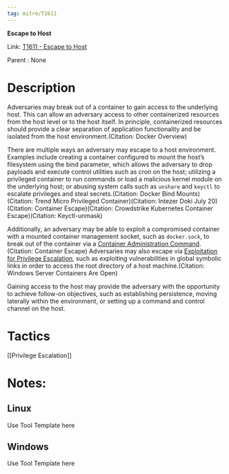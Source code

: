 ```yaml
---
tag: mitre/T1611
---
```


**Escape to Host**

Link: [T1611 - Escape to Host](https://attack.mitre.org/techniques/T1611)

Parent : None


# Description

Adversaries may break out of a container to gain access to the underlying host. This can allow an adversary access to other containerized resources from the host level or to the host itself. In principle, containerized resources should provide a clear separation of application functionality and be isolated from the host environment.(Citation: Docker Overview)

There are multiple ways an adversary may escape to a host environment. Examples include creating a container configured to mount the host’s filesystem using the bind parameter, which allows the adversary to drop payloads and execute control utilities such as cron on the host; utilizing a privileged container to run commands or load a malicious kernel module on the underlying host; or abusing system calls such as `unshare` and `keyctl` to escalate privileges and steal secrets.(Citation: Docker Bind Mounts)(Citation: Trend Micro Privileged Container)(Citation: Intezer Doki July 20)(Citation: Container Escape)(Citation: Crowdstrike Kubernetes Container Escape)(Citation: Keyctl-unmask)

Additionally, an adversary may be able to exploit a compromised container with a mounted container management socket, such as `docker.sock`, to break out of the container via a [Container Administration Command](https://attack.mitre.org/techniques/T1609).(Citation: Container Escape) Adversaries may also escape via [Exploitation for Privilege Escalation](https://attack.mitre.org/techniques/T1068), such as exploiting vulnerabilities in global symbolic links in order to access the root directory of a host machine.(Citation: Windows Server Containers Are Open)

Gaining access to the host may provide the adversary with the opportunity to achieve follow-on objectives, such as establishing persistence, moving laterally within the environment, or setting up a command and control channel on the host.

# Tactics


[[Privilege Escalation]]


# Notes:

## Linux

Use Tool Template here

## Windows

Use Tool Template here